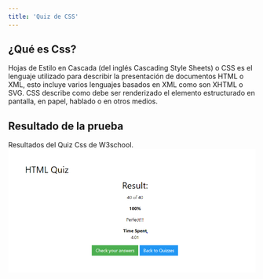 ```yaml
---
title: 'Quiz de CSS'
---
```


## ¿Qué es Css?
Hojas de Estilo en Cascada (del inglés Cascading Style Sheets) o CSS es el lenguaje utilizado para describir la presentación de documentos HTML o XML, esto incluye varios lenguajes basados en XML como son XHTML o SVG. CSS describe como debe ser renderizado el elemento estructurado en pantalla, en papel, hablado o en otros medios.

## Resultado de la prueba
Resultados del Quiz Css de W3school.
![my image](quizHTML.png)